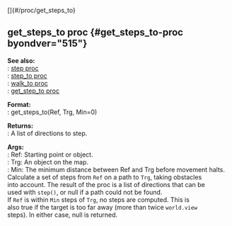 []{#/proc/get_steps_to}    
## get_steps_to proc {#get_steps_to-proc byondver="515"}    
**See also:**    
:   [step proc](ref/proc/step)    
:   [step_to proc](ref/proc/step_to)    
:   [walk_to proc](ref/proc/walk_to)    
:   [get_step_to proc](ref/proc/get_step_to)    
<!-- -->    
**Format:**    
:   get_steps_to(Ref, Trg, Min=0)    
<!-- -->    
**Returns:**    
:   A list of directions to step.    
<!-- -->    
**Args:**    
:   Ref: Starting point or object.    
:   Trg: An object on the map.    
:   Min: The minimum distance between Ref and Trg before movement halts.    
Calculate a set of steps from `Ref` on a path to `Trg`, taking obstacles    
into account. The result of the proc is a list of directions that can be    
used with `step()`, or null if a path could not be found.    
If `Ref` is within `Min` steps of `Trg`, no steps are computed. This is    
also true if the target is too far away (more than twice `world.view`    
steps). In either case, null is returned.  